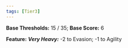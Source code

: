 ```yaml
---
tags: [Tier3]
---
```

**Base Thresholds:** 15 / 35; **Base Score:** 6

**Feature:** ***Very Heavy:*** -2 to Evasion; -1 to Agility
